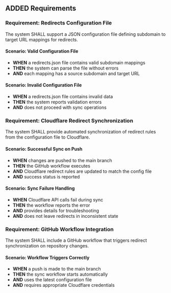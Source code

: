 ## ADDED Requirements

### Requirement: Redirects Configuration File
The system SHALL support a JSON configuration file defining subdomain to target URL mappings for redirects.

#### Scenario: Valid Configuration File
- **WHEN** a redirects.json file contains valid subdomain mappings
- **THEN** the system can parse the file without errors
- **AND** each mapping has a source subdomain and target URL

#### Scenario: Invalid Configuration File
- **WHEN** a redirects.json file contains invalid data
- **THEN** the system reports validation errors
- **AND** does not proceed with sync operations

### Requirement: Cloudflare Redirect Synchronization
The system SHALL provide automated synchronization of redirect rules from the configuration file to Cloudflare.

#### Scenario: Successful Sync on Push
- **WHEN** changes are pushed to the main branch
- **THEN** the GitHub workflow executes
- **AND** Cloudflare redirect rules are updated to match the config file
- **AND** success status is reported

#### Scenario: Sync Failure Handling
- **WHEN** Cloudflare API calls fail during sync
- **THEN** the workflow reports the error
- **AND** provides details for troubleshooting
- **AND** does not leave redirects in inconsistent state

### Requirement: GitHub Workflow Integration
The system SHALL include a GitHub workflow that triggers redirect synchronization on repository changes.

#### Scenario: Workflow Triggers Correctly
- **WHEN** a push is made to the main branch
- **THEN** the sync workflow starts automatically
- **AND** uses the latest configuration file
- **AND** requires appropriate Cloudflare credentials